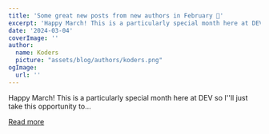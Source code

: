 ```yaml
---
title: 'Some great new posts from new authors in February 💞'
excerpt: 'Happy March! This is a particularly special month here at DEV so I''ll just take this opportunity to...'
date: '2024-03-04'
coverImage: ''
author:
  name: Koders
  picture: "assets/blog/authors/koders.png"
ogImage:
  url: ''
---
```


Happy March! This is a particularly special month here at DEV so I''ll just take this opportunity to...

[Read more](https://dev.to/devteam/some-great-new-posts-from-new-authors-in-february-5em1)
